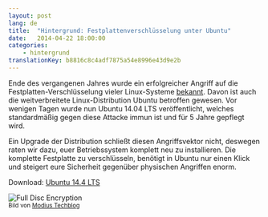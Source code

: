 ```yaml
---
layout: post
lang: de
title:  "Hintergrund: Festplattenverschlüsselung unter Ubuntu"
date:   2014-04-22 18:00:00
categories:
    - hintergrund
translationKey: b8816c8c4adf7875a54e8996e43d9e2b
---
```

Ende des vergangenen Jahres wurde ein erfolgreicher Angriff auf die Festplatten-Verschlüsselung vieler Linux-Systeme [bekannt](http://heise.de/-2072199). Davon ist auch die weitverbreitete Linux-Distribution Ubuntu betroffen gewesen.
Vor wenigen Tagen wurde nun Ubuntu 14.04 LTS veröffentlicht, welches standardmäßig gegen diese Attacke immun ist und für 5 Jahre gepflegt wird.

Ein Upgrade der Distribution schließt diesen Angriffsvektor nicht, deswegen raten wir dazu, euer Betriebssystem komplett neu zu installieren. Die komplette Festplatte zu verschlüsseln, benötigt in Ubuntu nur einen Klick und steigert eure Sicherheit gegenüber physischen Angriffen enorm.

Download: [Ubuntu 14.4 LTS](http://www.ubuntu.com/download/desktop/)

![Full Disc Encryption](http://www.modius-techblog.de/wp-content/uploads/2013/03/Ubuntu_Install_03.png)  
<sup>Bild von <a href="http://www.modius-techblog.de/linux/wie-installiere-ich-ubuntu-12-10-verschlusselt">Modius Techblog</a></sup>
